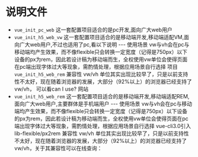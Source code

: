 # 说明文件
* `vue_init_pc_web` 这一套配置项目适合的是pc开发,面向广大web用户
* `vue_init_h5_web_vw` 这一套配置项目适合的是移动端开发,移动端适配VM,面向广大web用户,不过也适用了pc,看以下说明
--- 使用场景
vw与vh会在pc与移动端均产生效果，而不像flexible只会转换一定宽度（记得是750px）以下设备的px为rem，因此若设计稿为移动端而生，全权使用vw单位会使得页面在pc端出现字体过大等现象，需酌情处理，根据应用场景自行选择 
项目 `vue_init_h5_web_rem`
兼容性
vw/vh 单位其实出现比较早了，只是以前支持性不太好，现在随着浏览器的发展，大部分（92%以上）的浏览器已经支持了vw/vh， 
可以看can I use? 网站
* `vue_init_h5_web_rem` 这一套配置项目适合的是移动端开发,移动端适配REM,面向广大web用户,主要群体是手机端用户
--- 使用场景
vw与vh会在pc与移动端均产生效果，而不像flexible只会转换一定宽度（记得是750px）以下设备的px为rem，因此若设计稿为移动端而生，全权使用vw单位会使得页面在pc端出现字体过大等现象，需酌情处理，根据应用场景自行选择 
vue-cli3.0引入lib-flexible/px2rem
兼容性
vw/vh 单位其实出现比较早了，只是以前支持性不太好，现在随着浏览器的发展，大部分（92%以上）的浏览器已经支持了vw/vh，关于其兼容性可以在线查询： 
